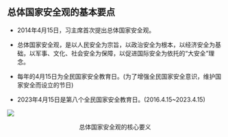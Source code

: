 ## 总体国家安全观的基本要点

<div grid="~ cols-2 gap-4">

<div mt-2 text-sm>

- 2014年4月15日，习主席首次提出总体国家安全观。

- 总体国家安全观，是以人民安全为宗旨，以政治安全为根本，以经济安全为基础，以军事、文化、社会安全为保障，以促进国际安全为依托的“大安全”理念。

- 每年的4月15日为全民国家安全教育日。(为了增强全民国家安全意识，维护国家安全而设立的节日)

- 2023年4月15日是第八个全民国家安全教育日。(2016.4.15~2023.4.15)

</div>

<div flex flex-col justify-center items-center mx-20>

![](https://vip2.loli.io/2023/11/04/KZJdyTmluYp61Iz.webp)

<center text-sm>总体国家安全观的核心要义</center>

</div>
</div>

<!-- 

首先给大家介绍一下总体国家安全观的基本要点。

- 2014年，......

- 总体国家安全观的核心要义可以概括为五大要素和五对关系，具体的内容可以见书本P224或者见这张幻灯片的右侧配图。这边提一下五大要素。

- 每年的......

- 2023年......（2015年的7月1日，全国人大常委会通过了《中华人民共和国国家安全法》，该法案规定，每年的4月15日是全民国家安全教育日）

 -->